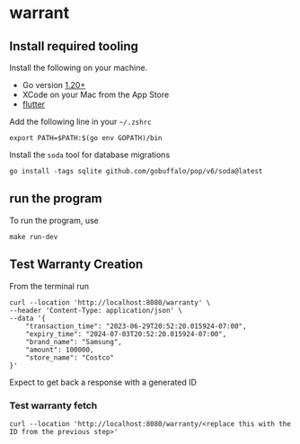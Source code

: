 # warrant

## Install required tooling

Install the following on your machine.

- Go version [1.20+](https://go.dev/doc/install)
- XCode on your Mac from the App Store
- [flutter](https://docs.flutter.dev/get-started/install)

Add the following line in your `~/.zshrc`

```
export PATH=$PATH:$(go env GOPATH)/bin
```

Install the `soda` tool for database migrations

```
go install -tags sqlite github.com/gobuffalo/pop/v6/soda@latest
```

## run the program

To run the program, use

```
make run-dev
```

## Test Warranty Creation

From the terminal run

```
curl --location 'http://localhost:8080/warranty' \
--header 'Content-Type: application/json' \
--data '{
    "transaction_time": "2023-06-29T20:52:20.015924-07:00",
    "expiry_time": "2024-07-03T20:52:20.015924-07:00",
    "brand_name": "Samsung",
    "amount": 100000,
    "store_name": "Costco"
}'
```

Expect to get back a response with a generated ID

### Test warranty fetch

```
curl --location 'http://localhost:8080/warranty/<replace this with the ID from the previous step>'
```
